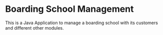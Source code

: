 # Boarding School Management

This is a Java Application to manage a boarding school with its customers and different other modules.
